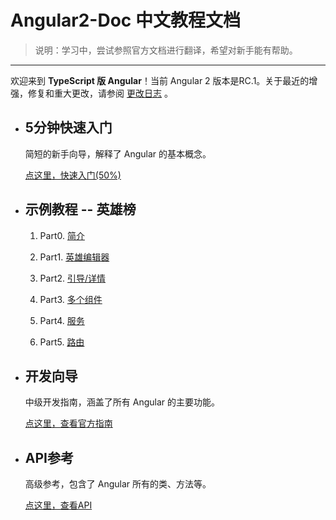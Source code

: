 # Angular2-Doc 中文教程文档

> 说明：学习中，尝试参照官方文档进行翻译，希望对新手能有帮助。

---

欢迎来到 **TypeScript 版 Angular**！当前 Angular 2 版本是RC.1。关于最近的增强，修复和重大更改，请参阅 [更改日志](https://github.com/angular/angular/blob/master/CHANGELOG.md) 。

* ## 5分钟快速入门

    简短的新手向导，解释了 Angular 的基本概念。
    
    [点这里，快速入门(50%)](./quickstart.md)
    
* ## 示例教程 -- 英雄榜

    1. Part0. [简介](./TUTORIAL/README.md)
    
    2. Part1. [英雄编辑器](./TUTORIAL/toh-pt1.md)
    
    3. Part2. [引导/详情](./TUTORIAL/toh-pt2.md)
    
    4. Part3. [多个组件](./TUTORIAL/toh-pt3.md)
    
    5. Part4. [服务](./TUTORIAL/toh-pt4.md)
    
    6. Part5. [路由](./TUTORIAL/toh-pt5.md)
    

* ## 开发向导

    中级开发指南，涵盖了所有 Angular 的主要功能。
    
    [点这里，查看官方指南](https://angular.io/docs/ts/latest/guide/)
    


* ## API参考

    高级参考，包含了 Angular 所有的类、方法等。
    
    [点这里，查看API](https://angular.io/docs/ts/latest/api/)
